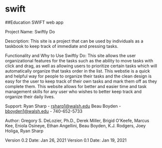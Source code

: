 # swift
##Education SWIFT web app

Project Name: Swiftly Do

Description:
 This site is a project that can be used by individuals as a taskbook to keep track of immediate and pressing tasks.  
 
Functionality and Why to Use Swiftly Do:
 This site allows the user organizational features for the tasks such as the ability to move tasks with click and drag,
 as well as allowing users to prioritize certain tasks which will automatically organize that tasks order in the list.
 This webstie is a quick and helpful way for people to organize their tasks and the clean design is easy for the user 
 to keep track of their own tasks and mark them off as they complete them.  This website allows for better and easier 
 time and task management skills for any user who wishes to better keep track and organize their daily lives.
 
Support:
 Ryan Sharp - rsharp1@walsh.edu
 Beau Boyden - bboyden1@walsh.edu - 740-652-5733
 
Author: Gregory S. DeLozier, Ph.D.,  Derek Miller, Brigid O'Keefe, Marcus Kee, Eniola Osineye, Ethan Angellini, Beau Boyden, 
        K.J. Rodgers, Joey Holiga, Ryan Sharp 

Version 0.2 Date: Jan 26, 2021
Version 0.1 Date: Jan 19, 2021

